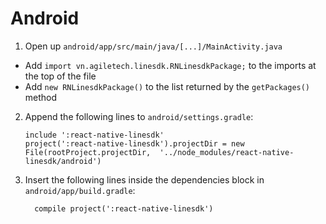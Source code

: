 # Android

1.  Open up `android/app/src/main/java/[...]/MainActivity.java`

* Add `import vn.agiletech.linesdk.RNLinesdkPackage;` to the imports at the top of the file
* Add `new RNLinesdkPackage()` to the list returned by the `getPackages()` method

2.  Append the following lines to `android/settings.gradle`:
    ```
    include ':react-native-linesdk'
    project(':react-native-linesdk').projectDir = new File(rootProject.projectDir, 	'../node_modules/react-native-linesdk/android')
    ```
3.  Insert the following lines inside the dependencies block in `android/app/build.gradle`:
    ```
      compile project(':react-native-linesdk')
    ```
